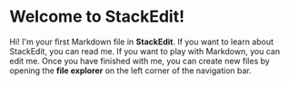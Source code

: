 # Welcome to StackEdit!

Hi! I'm your first Markdown file in **StackEdit**. If you want to learn about StackEdit, you can read me. If you want to play with Markdown, you can edit me. Once you have finished with me, you can create new files by opening the **file explorer** on the left corner of the navigation bar.
<!--stackedit_data:
eyJoaXN0b3J5IjpbMTExNzE2NjA1OSwtMTE5MzU5NDg5MV19
-->